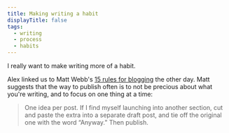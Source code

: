 ```yaml
---
title: Making writing a habit
displayTitle: false
tags:
  - writing
  - process
  - habits
---
```


I really want to make writing more of a habit.

Alex linked us to Matt Webb's [15 rules for blogging](http://interconnected.org/home/2020/09/10/streak) the other day. Matt suggests that the way to publish often is to not be precious about what you're writing, and to focus on one thing at a time:

> One idea per post. If I find myself launching into another section, cut and paste the extra into a separate draft post, and tie off the original one with the word “Anyway.” Then publish.